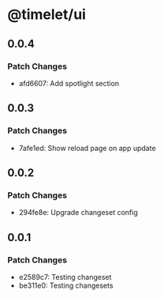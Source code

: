 # @timelet/ui

## 0.0.4

### Patch Changes

- afd6607: Add spotlight section

## 0.0.3

### Patch Changes

- 7afe1ed: Show reload page on app update

## 0.0.2

### Patch Changes

- 294fe8e: Upgrade changeset config

## 0.0.1

### Patch Changes

- e2589c7: Testing changeset
- be311e0: Testing changesets
